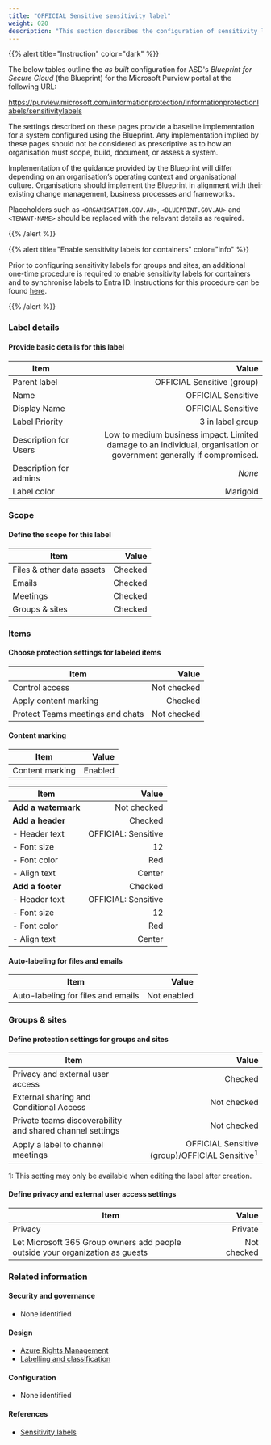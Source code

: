 ```yaml
---
title: "OFFICIAL Sensitive sensitivity label"
weight: 020
description: "This section describes the configuration of sensitivity labels within Microsoft Purview associated with systems built according to guidance in ASD's Blueprint for Secure Cloud."
---
```


{{% alert title="Instruction" color="dark" %}}

The below tables outline the _as built_ configuration for ASD's _Blueprint for Secure Cloud_ (the Blueprint) for the Microsoft Purview portal at the following URL:

<https://purview.microsoft.com/informationprotection/informationprotectionlabels/sensitivitylabels>

The settings described on these pages provide a baseline implementation for a system configured using the Blueprint. Any implementation implied by these pages should not be considered as prescriptive as to how an organisation must scope, build, document, or assess a system.

Implementation of the guidance provided by the Blueprint will differ depending on an organisation’s operating context and organisational culture. Organisations should implement the Blueprint in alignment with their existing change management, business processes and frameworks.

Placeholders such as `<ORGANISATION.GOV.AU>`, `<BLUEPRINT.GOV.AU>` and `<TENANT-NAME>` should be replaced with the relevant details as required.

{{% /alert %}}

{{% alert title="Enable sensitivity labels for containers" color="info" %}}

Prior to configuring sensitivity labels for groups and sites, an additional one-time procedure is required to enable sensitivity labels for containers and to synchronise labels to Entra ID. Instructions for this procedure can be found [here](https://learn.microsoft.com/en-au/purview/sensitivity-labels-teams-groups-sites#how-to-enable-sensitivity-labels-for-containers-and-synchronize-labels).

{{% /alert %}}

### Label details

#### Provide basic details for this label

| Item                   |                                                                                                                Value |
| ---------------------- | -------------------------------------------------------------------------------------------------------------------: |
| Parent label           |                                                                                           OFFICIAL Sensitive (group) |
| Name                   |                                                                                                   OFFICIAL Sensitive |
| Display Name           |                                                                                                   OFFICIAL Sensitive |
| Label Priority         |                                                                                                     3 in label group |
| Description for Users  | Low to medium business impact. Limited damage to an individual, organisation or government generally if compromised. |
| Description for admins |                                                                                                               _None_ |
| Label color            |                                                                                                             Marigold |

### Scope

#### Define the scope for this label

| Item                      |   Value |
| ------------------------- | ------: |
| Files & other data assets | Checked |
| Emails                    | Checked |
| Meetings                  | Checked |
| Groups & sites            | Checked |

### Items

#### Choose protection settings for labeled items

| Item                             |       Value |
| -------------------------------- | ----------: |
| Control access                   | Not checked |
| Apply content marking            |     Checked |
| Protect Teams meetings and chats | Not checked |

#### Content marking

| Item            |   Value |
| --------------- | ------: |
| Content marking | Enabled |

| Item                |               Value |
| ------------------- | ------------------: |
| **Add a watermark** |         Not checked |
| **Add a header**    |             Checked |
| - Header text       | OFFICIAL: Sensitive |
| - Font size         |                  12 |
| - Font color        |                 Red |
| - Align text        |              Center |
| **Add a footer**    |             Checked |
| - Header text       | OFFICIAL: Sensitive |
| - Font size         |                  12 |
| - Font color        |                 Red |
| - Align text        |              Center |

#### Auto-labeling for files and emails

| Item                               |       Value |
| ---------------------------------- | ----------: |
| Auto-labeling for files and emails | Not enabled |

### Groups & sites

#### Define protection settings for groups and sites

| Item                                                      |                                                     Value |
| --------------------------------------------------------- | --------------------------------------------------------: |
| Privacy and external user access                          |                                                   Checked |
| External sharing and Conditional Access                   |                                               Not checked |
| Private teams discoverability and shared channel settings |                                               Not checked |
| Apply a label to channel meetings                         | OFFICIAL Sensitive (group)/OFFICIAL Sensitive<sup>1</sup> |

1: This setting may only be available when editing the label after creation.

#### Define privacy and external user access settings

| Item                                                                          |       Value |
| ----------------------------------------------------------------------------- | ----------: |
| Privacy                                                                       |     Private |
| Let Microsoft 365 Group owners add people outside your organization as guests | Not checked |

### Related information

#### Security and governance

- None identified

#### Design

- [Azure Rights Management](/design/shared-services/purview/azure-rights-management)
- [Labelling and classification](/design/shared-services/purview/labelling-and-classification)

#### Configuration

- None identified

#### References

- [Sensitivity labels](https://learn.microsoft.com/en-gb/purview/sensitivity-labels)
